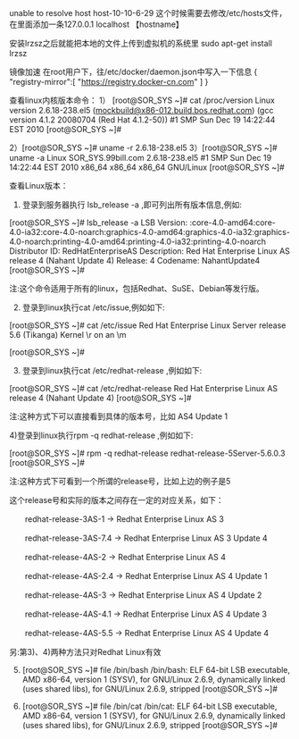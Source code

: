 unable to resolve host host-10-10-6-29
这个时候需要去修改/etc/hosts文件，在里面添加一条127.0.0.1  localhost 【hostname】

安装lrzsz之后就能把本地的文件上传到虚拟机的系统里
sudo apt-get install lrzsz

镜像加速
在root用户下，往/etc/docker/daemon.json中写入一下信息
{
	"registry-mirror":[
       "https://registry.docker-cn.com"
	]
}

查看linux内核版本命令：
1） [root@SOR_SYS ~]# cat /proc/version
Linux version 2.6.18-238.el5 (mockbuild@x86-012.build.bos.redhat.com) (gcc version 4.1.2 20080704 (Red Hat 4.1.2-50)) #1 SMP Sun Dec 19 14:22:44 EST 2010
[root@SOR_SYS ~]#

2）[root@SOR_SYS ~]# uname -r
2.6.18-238.el5
3）[root@SOR_SYS ~]# uname -a
Linux SOR_SYS.99bill.com 2.6.18-238.el5 #1 SMP Sun Dec 19 14:22:44 EST 2010 x86_64 x86_64 x86_64 GNU/Linux
[root@SOR_SYS ~]#

查看Linux版本：
1) 登录到服务器执行 lsb_release -a ,即可列出所有版本信息,例如:

[root@SOR_SYS ~]# lsb_release -a
LSB Version:    :core-4.0-amd64:core-4.0-ia32:core-4.0-noarch:graphics-4.0-amd64:graphics-4.0-ia32:graphics-4.0-noarch:printing-4.0-amd64:printing-4.0-ia32:printing-4.0-noarch
Distributor ID: RedHatEnterpriseAS
Description:    Red Hat Enterprise Linux AS release 4 (Nahant Update 4)
Release:        4
Codename:       NahantUpdate4
[root@SOR_SYS ~]#

注:这个命令适用于所有的linux，包括Redhat、SuSE、Debian等发行版。

2) 登录到linux执行cat /etc/issue,例如如下:

[root@SOR_SYS ~]# cat /etc/issue
Red Hat Enterprise Linux Server release 5.6 (Tikanga)
Kernel \r on an \m

[root@SOR_SYS ~]#

3) 登录到linux执行cat /etc/redhat-release ,例如如下:

[root@SOR_SYS ~]# cat /etc/redhat-release
Red Hat Enterprise Linux AS release 4 (Nahant Update 4)
[root@SOR_SYS ~]#

注:这种方式下可以直接看到具体的版本号，比如 AS4 Update 1

4)登录到linux执行rpm -q redhat-release ,例如如下:

[root@SOR_SYS ~]# rpm -q redhat-release
redhat-release-5Server-5.6.0.3
[root@SOR_SYS ~]#

注:这种方式下可看到一个所谓的release号，比如上边的例子是5

这个release号和实际的版本之间存在一定的对应关系，如下：

　　redhat-release-3AS-1 -> Redhat Enterprise Linux AS 3

　　redhat-release-3AS-7.4 -> Redhat Enterprise Linux AS 3 Update 4

　　redhat-release-4AS-2 -> Redhat Enterprise Linux AS 4

　　redhat-release-4AS-2.4 -> Redhat Enterprise Linux AS 4 Update 1

　　redhat-release-4AS-3 -> Redhat Enterprise Linux AS 4 Update 2

　　redhat-release-4AS-4.1 -> Redhat Enterprise Linux AS 4 Update 3

　　redhat-release-4AS-5.5 -> Redhat Enterprise Linux AS 4 Update 4

另:第3)、4)两种方法只对Redhat Linux有效

5) [root@SOR_SYS ~]# file /bin/bash
/bin/bash: ELF 64-bit LSB executable, AMD x86-64, version 1 (SYSV), for GNU/Linux 2.6.9, dynamically linked (uses shared libs), for GNU/Linux 2.6.9, stripped
[root@SOR_SYS ~]#

6) [root@SOR_SYS ~]# file /bin/cat 
/bin/cat: ELF 64-bit LSB executable, AMD x86-64, version 1 (SYSV), for GNU/Linux 2.6.9, dynamically linked (uses shared libs), for GNU/Linux 2.6.9, stripped
[root@SOR_SYS ~]#
